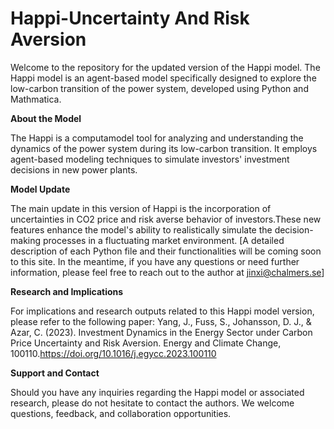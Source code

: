 # Happi-Uncertainty And Risk Aversion
Welcome to the repository for the updated version of the Happi model. The Happi model is an agent-based model specifically designed to explore the low-carbon transition of the power system, developed using Python and Mathmatica.


**About the Model**

The Happi is a computamodel tool for analyzing and understanding the dynamics of the power system during its low-carbon transition. It employs  agent-based modeling techniques to simulate investors' investment decisions in new power plants.


**Model Update**

The main update in this version of Happi is the incorporation of uncertainties in CO2 price and risk averse behavior of investors.These new features enhance the model's ability to realistically simulate the decision-making processes in a fluctuating market environment.
[A detailed description of each Python file and their functionalities will be coming soon to this site. In the meantime, if you have any questions or need further information, please feel free to reach out to the author at jinxi@chalmers.se]



**Research and Implications**

For implications and research outputs related to this Happi model version, please refer to the following paper: 
Yang, J., Fuss, S., Johansson, D. J., & Azar, C. (2023). Investment Dynamics in the Energy Sector under Carbon Price Uncertainty and Risk Aversion. Energy and Climate Change, 100110.https://doi.org/10.1016/j.egycc.2023.100110



**Support and Contact**

Should you have any inquiries regarding the Happi model or associated research, please do not hesitate to contact the authors. We welcome questions, feedback, and collaboration opportunities.
